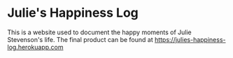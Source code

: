 # Julie's Happiness Log

This is a website used to document the happy moments of Julie Stevenson's life. The final product can be found at https://julies-happiness-log.herokuapp.com
